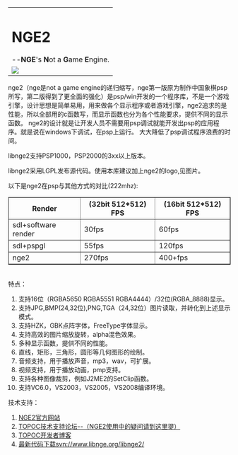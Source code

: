 <table><td><h1>NGE2</h1>--<b>NGE</b>'s <b>N</b>ot a <b>G</b>ame <b>E</b>ngine.</td><tr><td><img src='http://topoc.googlecode.com/files/nge2logo.png' /></td></tr></table>
nge2（nge是not a game engine的递归缩写，nge第一版原为制作中国象棋psp所写，第二版得到了更全面的强化）是psp/win开发的一个程序库，不是一个游戏引擎，设计思想是简单易用，用来做各个显示程序或者游戏引擎，nge2追求的是性能，所以全部用的c函数写，而显示函数也分为各个性能要求，提供不同的显示函数。
nge2的设计就是让开发人员不需要用psp调试就能开发出psp的应用程序。就是说在windows下调试，在psp上运行。
大大降低了psp调试程序浪费的时间。

libnge2支持PSP1000，PSP2000的3xx以上版本。

libnge2采用LGPL发布源代码。使用本库建议加上nge2的logo,见图片。

以下是nge2在psp与其他方式的对比(222mhz):
<br />
<table border='1'>
<tr><th>Render</th><th>(32bit 512*512) FPS</th><th>(16bit 512*512) FPS</th></tr>
<tr><td>sdl+software render</td><td>30fps</td><td>60fps</td></tr>
<tr><td>sdl+pspgl</td><td>55fps</td><td>120fps</td></tr>
<tr><td>nge2</td><td>270fps</td><td>400+fps</td></tr>
</table>
<br />
特点：
<ol>
<li>支持16位（RGBA5650 RGBA5551 RGBA4444）/32位(RGBA_8888)显示。</li>
<li>支持JPG,BMP(24,32位),PNG,TGA（24,32位）图片读取，并转化到上述显示模式。</li>
<li>支持HZK，GBK点阵字体，FreeType字体显示。</li>
<li> 支持高效的图片缩放旋转，alpha混色效果。</li>
<li> 多种显示函数，提供不同的性能。</li>
<li>直线，矩形，三角形，圆形等几何图形的绘制。</li>
<li>音频支持，用于播放声音，mp3，wav，可扩展。</li>
<li>视频支持，用于播放动画，pmp支持。</li>
<li>支持各种图像裁剪，例如J2ME2的SetClip函数。</li>
<li>支持VC6.0，VS2003，VS2005，VS2008编译环境。</li>
</ol>
技术支持：
<ol>
<li><a href='http://www.libnge.org'>NGE2官方网站</a></li>
<li><a href='http://www.iacger.com/bbs/forumdisplay.php?f=35'>TOPOC技术支持论坛--（NGE2使用中的疑问请到这里提）</a></li>
<li><a href='http://hi.baidu.com/topoc'>TOPOC开发者博客</a></li>
<li><a href='svn://www.libnge.org/libnge2/'>最新代码下载svn://www.libnge.org/libnge2/</a></li>
</ol>

